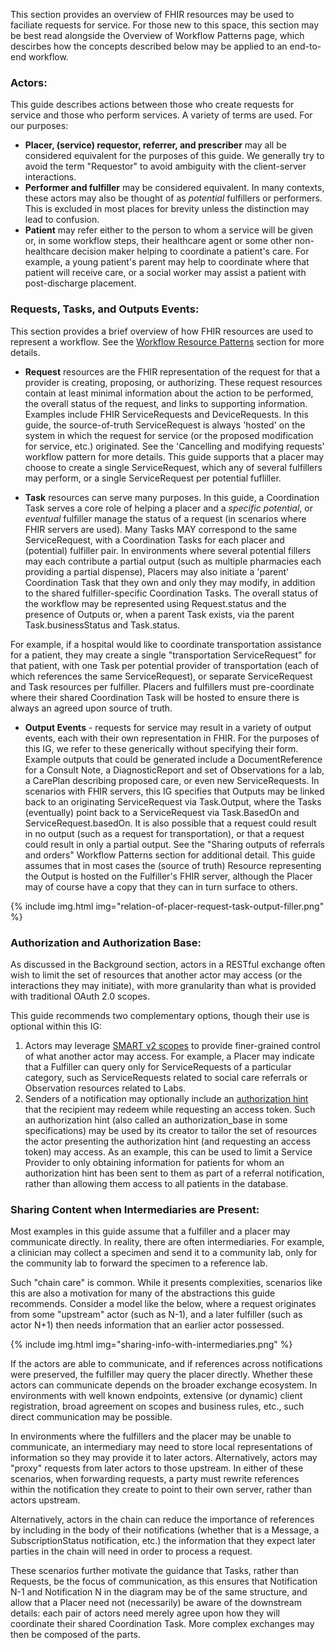 This section provides an overview of FHIR resources may be used to faciliate requests for service. For those new to this space, this section may be best read alongside the Overview of Workflow Patterns page, which descirbes how the concepts described below may be applied to an end-to-end workflow. 

### Actors:

This guide describes actions between those who create requests for service and those who perform services. A variety of terms are used. For our purposes:

* **Placer, (service) requestor, referrer, and prescriber** may all be considered equivalent for the purposes of this guide. We generally try to avoid the term "Requestor" to avoid ambiguity with the client-server interactions. 
* **Performer and fulfiller** may be considered equivalent. In many contexts, these actors may also be thought of as *potential* fulfillers or performers. This is excluded in most places for brevity unless the distinction may lead to confusion.
* **Patient** may refer either to the person to whom a service will be given or, in some workflow steps, their healthcare agent or some other non-healthcare decision maker helping to coordinate a patient's care. For example, a young patient's parent may help to coordinate where that patient will receive care, or a social worker may assist a patient with post-discharge placement.

### Requests, Tasks, and Outputs Events:
This section provides a brief overview of how FHIR resources are used to represent a workflow. See the [Workflow Resource Patterns](https://www.hl7.org/fhir/workflow.html#respatterns) section for more details. 

* **Request** resources are the FHIR representation of the request for that a provider is creating, proposing, or authorizing. These request resources contain at least minimal information about the action to be performed, the overall status of the request, and links to supporting information. Examples include FHIR ServiceRequests and DeviceRequests. In this guide, the source-of-truth ServiceRequest is always 'hosted' on the system in which the request for service (or the proposed modification for service, etc.) originated. See the 'Cancelling and modifying requests' workflow pattern for more details. This guide supports that a placer may choose to create a single ServiceRequest, which any of several fulfillers may perform, or a single ServiceRequest per potential fufliller.
  
* **Task** resources can serve many purposes. In this guide, a Coordination Task serves a core role of helping a placer and a _specific_ *potential*, or *eventual* fulfiller manage the status of a request (in scenarios where FHIR servers are used). Many Tasks MAY correspond to the same ServiceRequest, with a Coordination Tasks for each placer and (potential) fulfiller pair. In environments where several potential fillers may each contribute a partial output (such as multiple pharmacies each providing a partial dispense), Placers may also initiate a 'parent' Coordination Task that they own and only they may modify, in addition to the shared fulfiller-specific Coordination Tasks. The overall status of the workflow may be represented using Request.status and the presence of Outputs or, when a parent Task exists, via the parent Task.businessStatus and Task.status. 

For example, if a hospital would like to coordinate transportation assistance for a patient, they may create a single "transportation ServiceRequest" for that patient, with one Task per potential provider of transportation (each of which references the same ServiceRequest), or separate ServiceRequest and Task resources per fulfiller. Placers and fulfillers must pre-coordinate where their shared Coordination Task will be hosted to ensure there is always an agreed upon source of truth. 

* **Output Events** - requests for service may result in a variety of output events, each with their own representation in FHIR. For the purposes of this IG, we refer to these generically without specifying their form. Example outputs that could be generated include a DocumentReference for a Consult Note, a DiagnosticReport and set of Observations for a lab, a CarePlan describing proposed care, or even new ServiceRequests. In scenarios with FHIR servers, this IG specifies that Outputs may be linked back to an originating ServiceRequest via Task.Output, where the Tasks (eventually) point back to a ServiceRequest via Task.BasedOn and ServiceRequest.basedOn.  It is also possible that a request could result in no output (such as a request for transportation), or that a request could result in only a partial output. See the "Sharing outputs of referrals and orders" Workflow Patterns section for additional detail. This guide assumes that in most cases the (source of truth) Resource representing the Output is hosted on the Fulfiller's FHIR server, although the Placer may of course have a copy that they can in turn surface to others. 

{% include img.html img="relation-of-placer-request-task-output-filler.png" %}

### Authorization and Authorization Base:

As discussed in the Background section, actors in a RESTful exchange often wish to limit the set of resources that another actor may access (or the interactions they may initiate), with more granularity than what is provided with traditional OAuth 2.0 scopes. 

This guide recommends two complementary options, though their use is optional within this IG:

1. Actors may leverage [SMART v2 scopes](https://hl7.org/fhir/smart-app-launch/) to provide finer-grained control of what another actor may access. For example, a Placer may indicate that a Fulfiller can query only for ServiceRequests of a particular category, such as ServiceRequests related to social care referrals or Observation resources related to Labs.
2. Senders of a notification may optionally include an [authorization hint](https://build.fhir.org/ig/HL7/fhir-subscription-backport-ig/StructureDefinition-notification-authorization-hint.html) that the recipient may redeem while requesting an access token. Such an authorization hint (also called an authorization_base in some specifications) may be used by its creator to tailor the set of resources the actor presenting the authorization hint (and requesting an access token) may access. As an example, this can be used to limit a Service Provider to only obtaining information for patients for whom an authorization hint has been sent to them as part of a referral notification, rather than allowing them access to all patients in the database.  

### Sharing Content when Intermediaries are Present:

Most examples in this guide assume that a fulfiller and a placer may communicate directly. In reality, there are often intermediaries. For example, a clinician may collect a specimen and send it to a community lab, only for the community lab to forward the specimen to a reference lab. 

Such "chain care" is common. While it presents complexities, scenarios like this are also a motivation for many of the abstractions this guide recommends. Consider a model like the below, where a request originates from some "upstream" actor (such as N-1), and a later fulfiller (such as actor N+1) then needs information that an earlier actor possessed.

{% include img.html img="sharing-info-with-intermediaries.png" %}

If the actors are able to communicate, and if references across notifications were preserved, the fulfiller may query the placer directly. Whether these actors can communicate depends on the broader exchange ecosystem. In environments with well known endpoints, extensive (or dynamic) client registration, broad agreement on scopes and business rules, etc., such direct communication may be possible. 

In environments where the fulfillers and the placer may be unable to communicate, an intermediary may need to store local representations of information so they may provide it to later actors. Alternatively, actors may "proxy" requests from later actors to those upstream. In either of these scenarios, when forwarding requests, a party must rewrite references within the notification they create to point to their own server, rather than actors upstream.

Alternatively, actors in the chain can reduce the importance of references by including in the body of their notifications (whether that is a Message, a SubscriptionStatus notification, etc.) the information that they expect later parties in the chain will need in order to process a request. 

These scenarios further motivate the guidance that Tasks, rather than Requests, be the focus of communication, as this ensures that Notification N-1 and Notification N in the diagram may be of the same structure, and allow that a Placer need not (necessarily) be aware of the downstream details: each pair of actors need merely agree upon how they will coordinate their shared Coordination Task. More complex exchanges may then be composed of the parts. 
